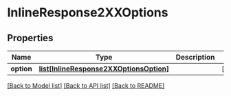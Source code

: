 # InlineResponse2XXOptions

## Properties
Name | Type | Description | Notes
------------ | ------------- | ------------- | -------------
**option** | [**list[InlineResponse2XXOptionsOption]**](InlineResponse2XXOptionsOption.md) |  | [optional] 

[[Back to Model list]](../README.md#documentation-for-models) [[Back to API list]](../README.md#documentation-for-api-endpoints) [[Back to README]](../README.md)


